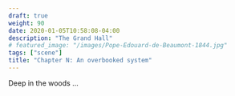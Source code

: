 ```yaml
---
draft: true
weight: 90
date: 2020-01-05T10:58:08-04:00
description: "The Grand Hall"
# featured_image: "/images/Pope-Edouard-de-Beaumont-1844.jpg"
tags: ["scene"]
title: "Chapter N: An overbooked system"
---
```


Deep in the woods ...
